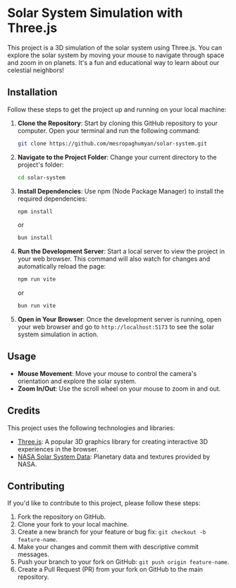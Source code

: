 # Solar System Simulation with Three.js


This project is a 3D simulation of the solar system using Three.js. You can explore the solar system by moving your mouse to navigate through space and zoom in on planets. It's a fun and educational way to learn about our celestial neighbors!

## Installation

Follow these steps to get the project up and running on your local machine:

1. **Clone the Repository**: Start by cloning this GitHub repository to your computer. Open your terminal and run the following command:

   ```bash
   git clone https://github.com/mesropaghumyan/solar-system.git
   ```


2. **Navigate to the Project Folder**: Change your current directory to the project's folder:

   ```bash
   cd solar-system
   ```

3. **Install Dependencies**: Use npm (Node Package Manager) to install the required dependencies:

   ```bash
   npm install
   ```

   or

   ```bash
   bun install
   ```


4. **Run the Development Server**: Start a local server to view the project in your web browser. This command will also watch for changes and automatically reload the page:

   ```bash
   npm run vite
   ```

   or

   ```bash
   bun run vite
   ```

5. **Open in Your Browser**: Once the development server is running, open your web browser and go to `http://localhost:5173` to see the solar system simulation in action.

## Usage

- **Mouse Movement**: Move your mouse to control the camera's orientation and explore the solar system.
- **Zoom In/Out**: Use the scroll wheel on your mouse to zoom in and out.

## Credits

This project uses the following technologies and libraries:

- [Three.js](https://threejs.org/): A popular 3D graphics library for creating interactive 3D experiences in the browser.
- [NASA Solar System Data](https://solarsystem.nasa.gov/planets/overview/): Planetary data and textures provided by NASA.

## Contributing

If you'd like to contribute to this project, please follow these steps:

1. Fork the repository on GitHub.
2. Clone your fork to your local machine.
3. Create a new branch for your feature or bug fix: `git checkout -b feature-name`.
4. Make your changes and commit them with descriptive commit messages.
5. Push your branch to your fork on GitHub: `git push origin feature-name`.
6. Create a Pull Request (PR) from your fork on GitHub to the main repository.

